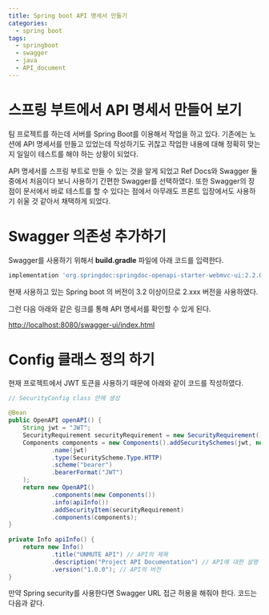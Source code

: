 ```yaml
---
title: Spring boot API 명세서 만들기
categories:
  - spring boot
tags:
  - springboot
  - swagger
  - java
  - API_document
---
```

# 스프링 부트에서 API 명세서 만들어 보기
팀 프로젝트를 하는데 서버를 Spring Boot를 이용해서 작업을 하고 있다. 기존에는 노션에 API 명세서를 만들고 있었는데 작성하기도 귀찮고 작업한 내용에 대해 정확히 맞는지 일일이 테스트를 해야 하는 상황이 되었다. 

 API 명세서를 스프링 부트로 만들 수 있는 것을 알게 되었고 Ref Docs와 Swagger 둘 중에서 처음이다 보니 사용하기 간편한 Swagger를 선택하였다. 또한 Swagger의 장점이 문서에서 바로 테스트를 할 수 있다는 점에서 아무래도 프론트 입장에서도 사용하기 쉬울 것 같아서 채택하게 되었다.

# Swagger 의존성 추가하기
Swagger를 사용하기 위해서  **build.gradle** 파일에 아래 코드를 입력한다.

```gradle
implementation 'org.springdoc:springdoc-openapi-starter-webmvc-ui:2.2.0'
```

현재 사용하고 있는 Spring boot 의 버전이 3.2 이상이므로  2.xxx 버전을 사용하였다.

그런 다음 아래와 같은 링크를 통해 API 명세서를 확인할 수 있게 된다.

[http://localhost:8080/swagger-ui/index.html]()

# Config 클래스 정의 하기

현재 프로젝트에서 JWT 토큰을 사용하기 때문에 아래와 같이 코드를 작성하였다.

```java
// SecurityConfig class 안에 생성

@Bean  
public OpenAPI openAPI() {  
    String jwt = "JWT";  
    SecurityRequirement securityRequirement = new SecurityRequirement().addList(jwt);  
    Components components = new Components().addSecuritySchemes(jwt, new SecurityScheme()  // JWT 토큰 사용
            .name(jwt)  
            .type(SecurityScheme.Type.HTTP)  
            .scheme("bearer")  
            .bearerFormat("JWT")  
    );  
    return new OpenAPI()  
            .components(new Components())  
            .info(apiInfo())  
            .addSecurityItem(securityRequirement)  
            .components(components);  
}  
  
private Info apiInfo() {  
    return new Info()  
            .title("UNMUTE API") // API의 제목  
            .description("Project API Documentation") // API에 대한 설명  
            .version("1.0.0"); // API의 버전  
}
```

만약 Spring security를 사용한다면 Swagger URL 접근 허용을 해줘야 한다.
코드는 다음과 같다.

```java

```